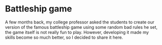 # Battleship game
A few months back, my college professor asked the students to create our version of the famous battleship game using some random bad rules he set, the game itself is not really fun to play. However, developing it made my skills become so much better, so I decided to share it here.
